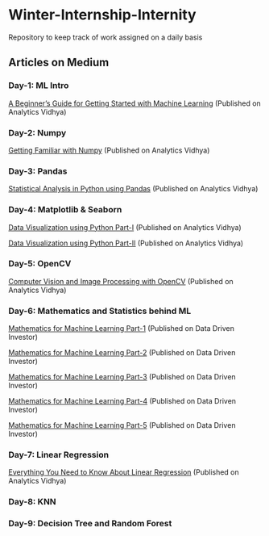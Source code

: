 # Winter-Internship-Internity
Repository to keep track of work assigned on a daily basis

## Articles on Medium
### Day-1: ML Intro
[A Beginner’s Guide for Getting Started with Machine Learning](https://medium.com/analytics-vidhya/a-beginners-guide-for-getting-started-with-machine-learning-7ba2cd5796ae)
(Published on Analytics Vidhya)

### Day-2: Numpy
[Getting Familiar with Numpy](https://medium.com/analytics-vidhya/getting-familiar-with-numpy-854fc60ac497)
(Published on Analytics Vidhya)

### Day-3: Pandas
[Statistical Analysis in Python using Pandas](https://medium.com/analytics-vidhya/statistical-analysis-in-python-using-pandas-27c6a4209de2)
(Published on Analytics Vidhya)

### Day-4: Matplotlib & Seaborn
[Data Visualization using Python Part-I](https://medium.com/analytics-vidhya/data-visualization-using-python-part-i-19f9b76d43dc) 
(Published on Analytics Vidhya)

[Data Visualization using Python Part-II](https://medium.com/analytics-vidhya/data-visualization-using-python-part-ii-e00249fe2543)
(Published on Analytics Vidhya)

### Day-5: OpenCV
[Computer Vision and Image Processing with OpenCV](https://medium.com/analytics-vidhya/computer-vision-and-image-processing-with-opencv-8868876618c3)
(Published on Analytics Vidhya)

### Day-6: Mathematics and Statistics behind ML
[Mathematics for Machine Learning Part-1](https://tp6145.medium.com/mathematics-for-machine-learning-part-1-5e210c138a12) 
(Published on Data Driven Investor)

[Mathematics for Machine Learning Part-2](https://tp6145.medium.com/mathematics-for-machine-learning-part-2-fa36b6154dec)
(Published on Data Driven Investor)

[Mathematics for Machine Learning Part-3](https://tp6145.medium.com/mathematics-for-machine-learning-part-3-4acbc355fb03)
(Published on Data Driven Investor)

[Mathematics for Machine Learning Part-4](https://tp6145.medium.com/mathematics-for-machine-learning-part-4-8032bec2aa3d)
(Published on Data Driven Investor)

[Mathematics for Machine Learning Part-5](https://tp6145.medium.com/mathematics-for-machine-learning-part-5-8df72392ec10)
(Published on Data Driven Investor)

### Day-7: Linear Regression
[Everything You Need to Know About Linear Regression](https://tp6145.medium.com/everything-you-need-to-know-about-linear-regression-750a69a0ea50)
(Published on Analytics Vidhya)

### Day-8: KNN

### Day-9: Decision Tree and Random Forest
